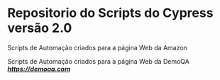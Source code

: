 # Repositorio do Scripts do Cypress versão 2.0

Scripts de Automação criados para a página Web da Amazon

Scripts de Automação criados para a página Web da DemoQA ***https://demoqa.com***
